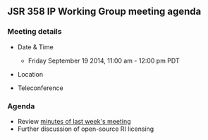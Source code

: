 ## JSR 358 IP Working Group meeting agenda

### Meeting details

*   Date & Time
    *   Friday September 19 2014, 11:00 am - 12:00 pm PDT
*   Location

*   Teleconference

### Agenda

*   Review [minutes of last week's meeting](https://java.net/downloads/jsr358/Meeting%20Materials/JSR-358-IPWG-Minutes-Sept-12-2014.md)
*   Further discussion of open-source RI licensing